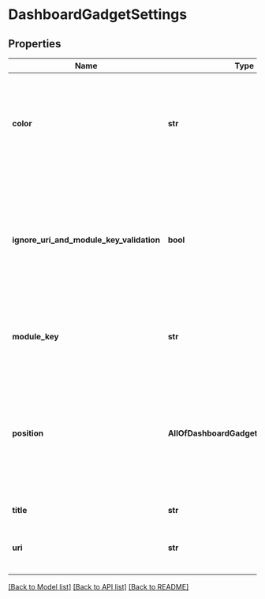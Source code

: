 # DashboardGadgetSettings

## Properties
Name | Type | Description | Notes
------------ | ------------- | ------------- | -------------
**color** | **str** | The color of the gadget. Should be one of &#x60;blue&#x60;, &#x60;red&#x60;, &#x60;yellow&#x60;, &#x60;green&#x60;, &#x60;cyan&#x60;, &#x60;purple&#x60;, &#x60;gray&#x60;, or &#x60;white&#x60;. | [optional] 
**ignore_uri_and_module_key_validation** | **bool** | Whether to ignore the validation of module key and URI. For example, when a gadget is created that is a part of an application that isn&#x27;t installed. | [optional] 
**module_key** | **str** | The module key of the gadget type. Can&#x27;t be provided with &#x60;uri&#x60;. | [optional] 
**position** | **AllOfDashboardGadgetSettingsPosition** | The position of the gadget. When the gadget is placed into the position, other gadgets in the same column are moved down to accommodate it. | [optional] 
**title** | **str** | The title of the gadget. | [optional] 
**uri** | **str** | The URI of the gadget type. Can&#x27;t be provided with &#x60;moduleKey&#x60;. | [optional] 

[[Back to Model list]](../README.md#documentation-for-models) [[Back to API list]](../README.md#documentation-for-api-endpoints) [[Back to README]](../README.md)

